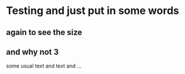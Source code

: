 # Testing and just put in some words
## again to see the size
## and why not 3
some usual text and text and ...

